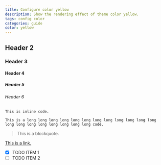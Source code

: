 ```yaml
---
title: Configure color yellow
description: Show the rendering effect of theme color yellow.
tags: config color
categories: guide
color: yellow
---
```


## Header 2

### Header 3

#### Header 4

##### Header 5

###### Header 6

`This is inline code.`

```
This is a long long long long long long long long long long long long long long long long long long long long code.
```

> This is a blockquote.

[This is a link.](#TOP)

- [x] TODO ITEM 1
- [ ] TODO ITEM 2
